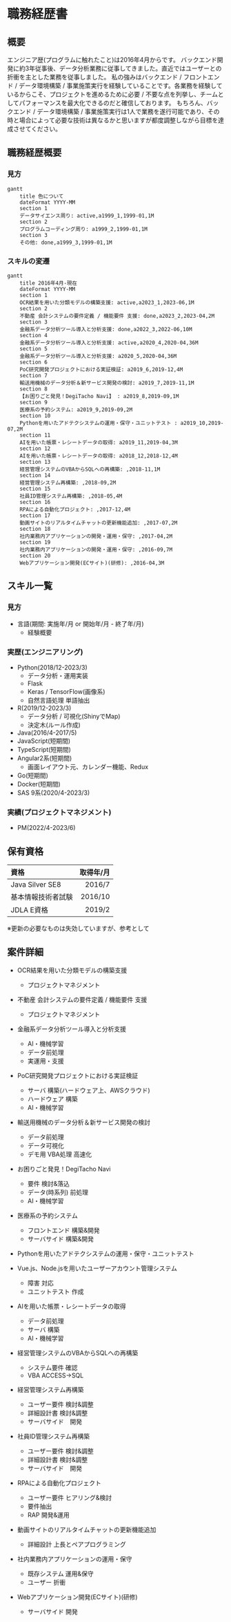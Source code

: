 # 職務経歴書

## 概要

エンジニア歴(プログラムに触れたこと)は2016年4月からです。
バックエンド開発に約3年従事後、データ分析業務に従事してきました。直近ではユーザーとの折衝を主とした業務を従事しました。
私の強みはバックエンド / フロントエンド / データ環境構築 / 事業施策実行を経験していることです。各業務を経験しているからこそ、プロジェクトを進めるために必要 / 不要な点を列挙し、チームとしてパフォーマンスを最大化できるのだと確信しております。
もちろん、バックエンド / データ環境構築 / 事業施策実行は1人で業務を遂行可能であり、その時と場合によって必要な技術は異なるかと思いますが都度調整しながら目標を達成させてください。

## 職務経歴概要

### 見方
```mermaid
gantt
    title 色について
    dateFormat YYYY-MM
    section 1
    データサイエンス周り: active,a1999_1,1999-01,1M
    section 2
    プログラムコーディング周り: a1999_2,1999-01,1M
    section 3
    その他: done,a1999_3,1999-01,1M
```

### スキルの変遷
```mermaid
gantt
    title 2016年4月-現在
    dateFormat YYYY-MM
    section 1
    OCR結果を用いた分類モデルの構築支援: active,a2023_1,2023-06,1M
    section 2
    不動産 会計システムの要件定義 / 機能要件 支援: done,a2023_2,2023-04,2M
    section 3
    金融系データ分析ツール導入と分析支援: done,a2022_3,2022-06,10M
    section 4
    金融系データ分析ツール導入と分析支援: active,a2020_4,2020-04,36M
    section 5
    金融系データ分析ツール導入と分析支援: a2020_5,2020-04,36M
    section 6
    PoC研究開発プロジェクトにおける実証検証: a2019_6,2019-12,4M
    section 7
    輸送用機械のデータ分析＆新サービス開発の検討: a2019_7,2019-11,1M
    section 8
    【お困りごと発見！DegiTacho Navi】 : a2019_8,2019-09,1M
    section 9
    医療系の予約システム: a2019_9,2019-09,2M
    section 10
    Pythonを用いたアドテクシステムの運用・保守・ユニットテスト : a2019_10,2019-07,2M
    section 11
    AIを用いた帳票・レシートデータの取得: a2019_11,2019-04,3M
    section 12
    AIを用いた帳票・レシートデータの取得: a2018_12,2018-12,4M
    section 13
    経営管理システムのVBAからSQLへの再構築: ,2018-11,1M
    section 14
    経営管理システム再構築: ,2018-09,2M
    section 15
    社員ID管理システム再構築: ,2018-05,4M
    section 16
    RPAによる自動化プロジェクト: ,2017-12,4M
    section 17
    動画サイトのリアルタイムチャットの更新機能追加: ,2017-07,2M
    section 18
    社内業務内アプリケーションの開発・運用・保守: ,2017-04,2M
    section 19
    社内業務内アプリケーションの開発・運用・保守: ,2016-09,7M
    section 20
    Webアプリケーション開発(ECサイト)(研修): ,2016-04,3M
```

## スキル一覧
### 見方
- 言語(期間: 実施年/月 or 開始年/月 - 終了年/月)
    - 経験概要

### 実歴(エンジニアリング)
- Python(2018/12-2023/3)
    - データ分析・運用実装
    - Flask
    - Keras / TensorFlow(画像系)
    - 自然言語処理 単語抽出
- R(2019/12-2023/3)
    - データ分析 / 可視化(ShinyでMap)
    - 決定木(ルール作成)
- Java(2016/4-2017/5)
- JavaScript(短期間)
- TypeScript(短期間)
- Angular2系(短期間)
    - 画面レイアウト元、カレンダー機能、Redux
- Go(短期間)
- Docker(短期間)
- SAS 9系(2020/4-2023/3)

### 実績(プロジェクトマネジメント)
- PM(2022/4-2023/6)

## 保有資格

|資格|取得年/月|
|:----|-------:|
| Java Silver SE8 | 2016/7 |
| 基本情報技術者試験 | 2016/10 |
| JDLA E資格 | 2019/2 |

※更新の必要なものは失効していますが、参考として

## 案件詳細

- OCR結果を用いた分類モデルの構築支援
    - プロジェクトマネジメント

- 不動産 会計システムの要件定義 / 機能要件 支援
    - プロジェクトマネジメント

- 金融系データ分析ツール導入と分析支援
    - AI・機械学習
    - データ前処理
    - 実運用・支援

- PoC研究開発プロジェクトにおける実証検証
    - サーバ 構築(ハードウェア上、AWSクラウド)
    - ハードウェア 構築
    - AI・機械学習

- 輸送用機械のデータ分析＆新サービス開発の検討
    - データ前処理
    - データ可視化
    - デモ用 VBA処理 高速化

- お困りごと発見！DegiTacho Navi
    - 要件 検討&落込
    - データ(時系列) 前処理
    - AI・機械学習

- 医療系の予約システム
    - フロントエンド 構築&開発
    - サーバサイド 構築&開発

- Pythonを用いたアドテクシステムの運用・保守・ユニットテスト
- Vue.js、Node.jsを用いたユーザーアカウント管理システム
    - 障害 対応
    - ユニットテスト 作成

- AIを用いた帳票・レシートデータの取得
    - データ前処理
    - サーバ 構築
    - AI・機械学習

- 経営管理システムのVBAからSQLへの再構築
    - システム要件 確認
    - VBA ACCESS→SQL

- 経営管理システム再構築
    - ユーザー要件 検討&調整
    - 詳細設計書 検討&調整
    - サーバサイド　開発

- 社員ID管理システム再構築
    - ユーザー要件 検討&調整
    - 詳細設計書 検討&調整
    - サーバサイド　開発

- RPAによる自動化プロジェクト
    - ユーザー要件 ヒアリング&検討
    - 要件抽出
    - RAP 開発&運用

- 動画サイトのリアルタイムチャットの更新機能追加
    - 詳細設計 上長とペアプログラミング

- 社内業務内アプリケーションの運用・保守
    - 既存システム 運用&保守
    - ユーザー 折衝

- Webアプリケーション開発(ECサイト)(研修)
    - サーバサイド 開発

<!--
**chibadai/chibadai** is a ✨ _special_ ✨ repository because its `README.md` (this file) appears on your GitHub profile.

Here are some ideas to get you started:

- 🔭 I’m currently working on ...
- 🌱 I’m currently learning ...
- 👯 I’m looking to collaborate on ...
- 🤔 I’m looking for help with ...
- 💬 Ask me about ...
- 📫 How to reach me: ...
- 😄 Pronouns: ...
- ⚡ Fun fact: ...
-->
